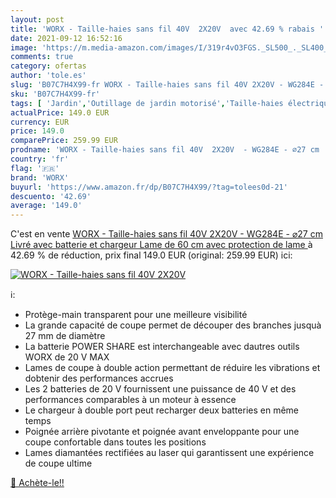 ```yaml
---
layout: post
title: 'WORX - Taille-haies sans fil 40V  2X20V  avec 42.69 % rabais '
date: 2021-09-12 16:52:16
image: 'https://m.media-amazon.com/images/I/319r4vO3FGS._SL500_._SL400_.jpg'
comments: true
category: ofertas
author: 'tole.es'
slug: 'B07C7H4X99-fr WORX - Taille-haies sans fil 40V 2X20V - WG284E - ⌀27 cm...'
sku: 'B07C7H4X99-fr'
tags: [ 'Jardin','Outillage de jardin motorisé','Taille-haies électriques','Tondeuses et outillage de jardin motorisé','worx', ]
actualPrice: 149.0 EUR
currency: EUR
price: 149.0
comparePrice: 259.99 EUR
prodname: 'WORX - Taille-haies sans fil 40V  2X20V  - WG284E - ⌀27 cm  Livré avec batterie et chargeur  Lame de 60 cm avec protection de lame '
country: 'fr'
flag: '🇫🇷'
brand: 'WORX'
buyurl: 'https://www.amazon.fr/dp/B07C7H4X99/?tag=tolees0d-21'
descuento: '42.69'
average: '149.0'
---
```


C'est en vente [WORX - Taille-haies sans fil 40V  2X20V  - WG284E - ⌀27 cm  Livré avec batterie et chargeur  Lame de 60 cm avec protection de lame ](https://www.amazon.fr/dp/B07C7H4X99/?tag=tolees0d-21)  à  42.69 % de réduction, prix final  149.0 EUR (original: 259.99 EUR) ici:

[![WORX - Taille-haies sans fil 40V  2X20V ](https://m.media-amazon.com/images/I/319r4vO3FGS._SL500_._SL400_.jpg)](https://www.amazon.fr/dp/B07C7H4X99/?tag=tolees0d-21)

ℹ️:

- Protège-main transparent pour une meilleure visibilité
- La grande capacité de coupe permet de découper des branches jusquà 27 mm de diamètre
- La batterie POWER SHARE est interchangeable avec dautres outils WORX de 20 V MAX
- Lames de coupe à double action permettant de réduire les vibrations et dobtenir des performances accrues
- Les 2 batteries de 20 V fournissent une puissance de 40 V et des performances comparables à un moteur à essence
- Le chargeur à double port peut recharger deux batteries en même temps
- Poignée arrière pivotante et poignée avant enveloppante pour une coupe confortable dans toutes les positions
- Lames diamantées rectifiées au laser qui garantissent une expérience de coupe ultime

[🛒 Achète-le!!](https://www.amazon.fr/dp/B07C7H4X99/?tag=tolees0d-21)
